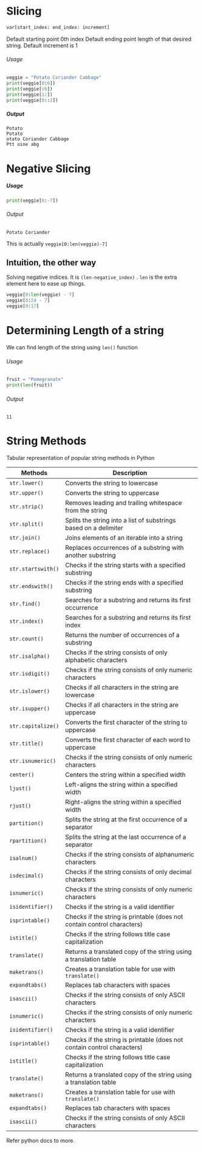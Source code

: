 # Slicing

```python
var[start_index: end_index: increment]
```

Default starting point 0th index
Default ending point length of that desired string.
Default increment is 1

###### Usage

```python
veggie = "Potato Coriander Cabbage"
print(veggie[0:6])
print(veggie[:6])
print(veggie[1:])
print(veggie[0::2])
```

##### Output

```shell
Potato
Potato
otato Coriander Cabbage
Ptt oine abg
```

# Negative Slicing

##### Usage

```python
print(veggie[0:-7]) 
```  

###### Output

```shell
Potato Coriander
```

This is actually `veggie[0:len(veggie)-7]`

## Intuition, the other way

Solving negative indices. It is `(len-negative_index)` .
`len` is the extra element here to ease up things.

```python
veggie[0:len(veggie) - 7]
veggie[0:24 - 7]
veggie[0:17]
```

# Determining Length of a string

We can find length of the string using `len()` function

###### Usage

```python
fruit = "Pomegranate"
print(len(fruit))  
```

###### Output

```shell
11
```

# String Methods

Tabular representation of popular string methods in Python

| Methods            | Description                                                             |
|--------------------|-------------------------------------------------------------------------|
| `str.lower()`      | Converts the string to lowercase                                        |
| `str.upper()`      | Converts the string to uppercase                                        |
| `str.strip()`      | Removes leading and trailing whitespace from the string                 |
| `str.split()`      | Splits the string into a list of substrings based on a delimiter        |
| `str.join()`       | Joins elements of an iterable into a string                             |
| `str.replace()`    | Replaces occurrences of a substring with another substring              |
| `str.startswith()` | Checks if the string starts with a specified substring                  |
| `str.endswith()`   | Checks if the string ends with a specified substring                    |
| `str.find()`       | Searches for a substring and returns its first occurrence               |
| `str.index()`      | Searches for a substring and returns its first index                    |
| `str.count()`      | Returns the number of occurrences of a substring                        |
| `str.isalpha()`    | Checks if the string consists of only alphabetic characters             |
| `str.isdigit()`    | Checks if the string consists of only numeric characters                |
| `str.islower()`    | Checks if all characters in the string are lowercase                    |
| `str.isupper()`    | Checks if all characters in the string are uppercase                    |
| `str.capitalize()` | Converts the first character of the string to uppercase                 |
| `str.title()`      | Converts the first character of each word to uppercase                  |
| `str.isnumeric()`  | Checks if the string consists of only numeric characters                |
| `center()`         | Centers the string within a specified width                             |
| `ljust()`          | Left-aligns the string within a specified width                         |
| `rjust()`          | Right-aligns the string within a specified width                        |
| `partition()`      | Splits the string at the first occurrence of a separator                |
| `rpartition()`     | Splits the string at the last occurrence of a separator                 |
| `isalnum()`        | Checks if the string consists of alphanumeric characters                |
| `isdecimal()`      | Checks if the string consists of only decimal characters                |
| `isnumeric()`      | Checks if the string consists of only numeric characters                |
| `isidentifier()`   | Checks if the string is a valid identifier                              |
| `isprintable()`    | Checks if the string is printable (does not contain control characters) |
| `istitle()`        | Checks if the string follows title case capitalization                  |
| `translate()`      | Returns a translated copy of the string using a translation table       |
| `maketrans()`      | Creates a translation table for use with `translate()`                  |
| `expandtabs()`     | Replaces tab characters with spaces                                     |
| `isascii()`        | Checks if the string consists of only ASCII characters                  |
| `isnumeric()`      | Checks if the string consists of only numeric characters                |
| `isidentifier()`   | Checks if the string is a valid identifier                              |
| `isprintable()`    | Checks if the string is printable (does not contain control characters) |
| `istitle()`        | Checks if the string follows title case capitalization                  |
| `translate()`      | Returns a translated copy of the string using a translation table       |
| `maketrans()`      | Creates a translation table for use with `translate()`                  |
| `expandtabs()`     | Replaces tab characters with spaces                                     |
| `isascii()`        | Checks if the string consists of only ASCII characters                  |

Refer python docs to more.